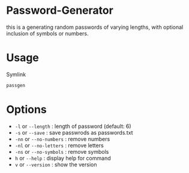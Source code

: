 # Password-Generator
this is a generating random passwords of varying lengths, with optional inclusion of symbols or numbers.
# Usage
Symlink
```bash
passgen
```
# Options
* `-l` or `--length` : length of password (default: 6)
* `-s` or `--save` : save passwrods as passwords.txt
* `-nn` or `--no-numbers` : remove numbers
* `-nl` or `--no-letters` : remove letters
* `-ns` or `--no-symbols` : remove symbols
* `h` or `--help` : display help for command
* `v` or `--version` : show the version